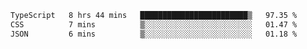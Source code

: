 <!--START_SECTION:waka-->

```txt
TypeScript   8 hrs 44 mins   ████████████████████████▒   97.35 %
CSS          7 mins          ▒░░░░░░░░░░░░░░░░░░░░░░░░   01.47 %
JSON         6 mins          ▒░░░░░░░░░░░░░░░░░░░░░░░░   01.18 %
```

<!--END_SECTION:waka-->
